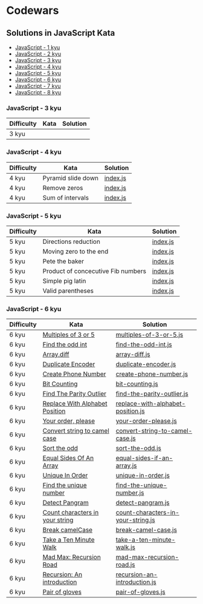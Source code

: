 # Codewars

## Solutions in JavaScript Kata

- [JavaScript - 1 kyu](#javascript---6-kyu)
- [JavaScript - 2 kyu](#javascript---6-kyu)
- [JavaScript - 3 kyu](#javascript---3-kyu)
- [JavaScript - 4 kyu](#javascript---4-kyu)
- [JavaScript - 5 kyu](#javascript---5-kyu)
- [JavaScript - 6 kyu](#javascript---6-kyu)
- [JavaScript - 7 kyu](#javascript---6-kyu)
- [JavaScript - 8 kyu](#javascript---6-kyu)

### JavaScript - 3 kyu

| Difficulty | Kata | Solution |
| ---------- | ---- | -------- |
| 3 kyu      |      |          |

### JavaScript - 4 kyu

| Difficulty | Kata               | Solution                                              |
| ---------- | ------------------ | ----------------------------------------------------- |
| 4 kyu      | Pyramid slide down | [index.js](./4%20kyu/Pyramid%20slide%20down/index.js) |
| 4 kyu      | Remove zeros | [index.js](./4%20kyu/Remove%20zeros/index.js) |
| 4 kyu      | Sum of intervals | [index.js](./4%20kyu/Sum%20of%20intervals/index.js) |


### JavaScript - 5 kyu

| Difficulty | Kata                                                                                         | Solution                                                                                    |
| ---------- | -------------------------------------------------------------------------------------------- | ------------------------------------------------------------------------------------------- |
| 5 kyu      | Directions reduction | [index.js](./4%20kyu/Directions%20reduction/index.js) |
| 5 kyu      | Moving zero to the end | [index.js](./4%20kyu/Moving%20zero%20to%20the%20end) |
| 5 kyu      | Pete the baker | [index.js](./4%20kyu/Pete%20the%20baker/index.js) |
| 5 kyu      | Product of concecutive Fib numbers | [index.js](./4%20kyu/Product%20of%20consecutive%20Fib%20numbers/index.js) |
| 5 kyu      | Simple pig latin | [index.js](./4%20kyu/5%20kyu/Simple%20pig%20latin) |
| 5 kyu      | Valid parentheses | [index.js](./4%20kyu/Valid%20parentheses/index.js) |



### JavaScript - 6 kyu

| Difficulty | Kata                                                                                            | Solution                                                                              |
| ---------- | ----------------------------------------------------------------------------------------------- | ------------------------------------------------------------------------------------- |
| 6 kyu      | [Multiples of 3 or 5](https://www.codewars.com/kata/514b92a657cdc65150000006)                   | [multiples-of-3-or-5.js](./JavaScript/multiples-of-3-or-5.js)                         |
| 6 kyu      | [Find the odd int](https://www.codewars.com/kata/54da5a58ea159efa38000836)                      | [find-the-odd-int.js](./JavaScript/find-the-odd-int.js)                               |
| 6 kyu      | [Array.diff](https://www.codewars.com/kata/523f5d21c841566fde000009)                            | [array-diff.js](./JavaScript/array-diff.js)                                           |
| 6 kyu      | [Duplicate Encoder](https://www.codewars.com/kata/54b42f9314d9229fd6000d9c)                     | [duplicate-encoder.js](./JavaScript/duplicate-encoder.js)                             |
| 6 kyu      | [Create Phone Number](https://www.codewars.com/kata/525f50e3b73515a6db000b83)                   | [create-phone-number.js](./JavaScript/create-phone-number.js)                         |
| 6 kyu      | [Bit Counting](https://www.codewars.com/kata/526571aae218b8ee490006f4)                          | [bit-counting.js](./JavaScript/bit-counting.js)                                       |
| 6 kyu      | [Find The Parity Outlier](https://www.codewars.com/kata/5526fc09a1bbd946250002dc)               | [find-the-parity-outlier.js](./JavaScript/find-the-parity-outlier.js)                 |
| 6 kyu      | [Replace With Alphabet Position](https://www.codewars.com/kata/546f922b54af40e1e90001da)        | [replace-with-alphabet-position.js](./JavaScript/replace-with-alphabet-position.js)   |
| 6 kyu      | [Your order, please](https://www.codewars.com/kata/55c45be3b2079eccff00010f)                    | [your-order-please.js](./JavaScript/your-order-please.js)                             |
| 6 kyu      | [Convert string to camel case](https://www.codewars.com/kata/517abf86da9663f1d2000003)          | [convert-string-to-camel-case.js](./JavaScript/convert-string-to-camel-case.js)       |
| 6 kyu      | [Sort the odd](https://www.codewars.com/kata/578aa45ee9fd15ff4600090d)                          | [sort-the-odd.js](./JavaScript/sort-the-odd.js)                                       |
| 6 kyu      | [Equal Sides Of An Array](https://www.codewars.com/kata/5679aa472b8f57fb8c000047)               | [equal-sides-if-an-array.js](./JavaScript/equal-sides-if-an-array.js)                 |
| 6 kyu      | [Unique In Order](https://www.codewars.com/kata/54e6533c92449cc251001667)                       | [unique-in-order.js](./JavaScript/unique-in-order.js)                                 |
| 6 kyu      | [Find the unique number](https://www.codewars.com/kata/585d7d5adb20cf33cb000235)                | [find-the-unique-number.js](./JavaScript/find-the-unique-number.js)                   |
| 6 kyu      | [Detect Pangram](https://www.codewars.com/kata/545cedaa9943f7fe7b000048)                        | [detect-pangram.js](./JavaScript/detect-pangram.js)                                   |
| 6 kyu      | [Count characters in your string](https://www.codewars.com/kata/52efefcbcdf57161d4000091)       | [count-characters-in-your-string.js](./JavaScript/count-characters-in-your-string.js) |
| 6 kyu      | [Break camelCase](https://www.codewars.com/kata/5208f99aee097e6552000148)                       | [break-camel-case.js](./JavaScript/break-camel-case.js)                               |
| 6 kyu      | [Take a Ten Minute Walk](https://www.codewars.com/kata/54da539698b8a2ad76000228)                | [take-a-ten-minute-walk.js](./JavaScript/take-a-ten-minute-walk.js)                   |
| 6 kyu      | [Mad Max: Recursion Road](https://www.codewars.com/kata/57bd0abcb9799763f1001bdc/javascript)    | [mad-max-recursion-road.js](./JavaScript/mad-max-recursion-road.js)                   |
| 6 kyu      | [Recursion: An introduction](https://www.codewars.com/kata/577ff873d648a1c5a9000143/javascript) | [recursion-an-introduction.js](./JavaScript/recursion-an-introduction.js)             |
| 6 kyu      | [Pair of gloves](https://www.codewars.com/kata/58235a167a8cb37e1a0000db/javascript)             | [pair-of-gloves.js](./JavaScript/pair-of-gloves.js)                                   |
